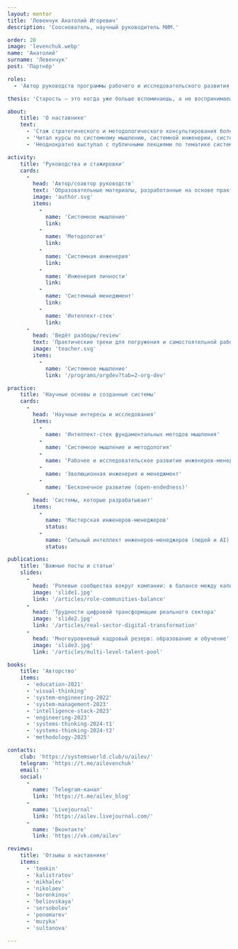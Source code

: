 ```yaml
---
layout: mentor
title: 'Левенчук Анатолий Игоревич'
description: 'Сооснователь, научный руководитель МИМ.'

order: 20
image: 'levenchuk.webp'
name: 'Анатолий'
surname: 'Левенчук'
post: 'Партнёр'

roles:
  - 'Автор руководств программы рабочего и исследовательского развития инженеров-менеджеров'

thesis: 'Старость — это когда уже больше вспоминаешь, а не воспринимаешь.'

about:
    title: 'О наставнике'
    text:
      - 'Стаж стратегического и методологического консультирования более тридцати пяти лет. Его&nbsp;клиентами были Банк России, Федеральная Комиссия по рынку ценных бумаг, Минэкономразвития, РАО «ЕЭС России», ОГК-1, Омскэнерго, Дальэнерго, НП АТС, ЭнергоСтройИнвест-Холдинг, группа E4, Концерн Росэнергоатом, ВНИИАЭС, НИАЭП, Судоэкспорт, ВНИИХОЛОДМАШ-холдинг, СГК, УрФУ и многие другие крупные организации.'
      - 'Читал курсы по системному мышлению, системной инженерии, системному менеджменту и предпринимательству, усилению интеллекта в МФТИ, МИФИ, УрФУ, СФУ, РАНХиГС, НИУ ВШЭ, корпоративной Академии Росатома, межвузовской инженерной магистратуре Новосибирска, Мастерской инженеров-менеджеров (бывшая ШСМ).'
      - 'Неоднократно выступал с публичными лекциями по тематике системного мышления, системной инженерии и системного менеджмента, стратегирования, искусственного интеллекта и технологий усиления человеческого интеллекта. Автор многочисленных курсов и вузовских учебников.'

activity:
    title: 'Руководства и стажировки'
    cards:
      -
        head: 'Автор/соавтор руководств'
        text: 'Образовательные материалы, разработанные на основе практики и исследований'
        image: 'author.svg'
        items:
          -
            name: 'Cистемное мышление'
            link:
          -
            name: 'Методология'
            link:
          -
            name: 'Системная инженерия'
            link:
          -
            name: 'Инженерия личности'
            link:
          -
            name: 'Системный менеджмент'
            link:
          -
            name: 'Интеллект-стек'
            link:
      -
        head: 'Ведёт разборы/review'
        text: 'Практические треки для погружения и самостоятельной работы'
        image: 'teacher.svg'
        items:
          -
            name: 'Cистемное мышление'
            link: '/programs/orgdev?tab=2-org-dev'

practice:
    title: 'Научные основы и созданные системы'
    cards:
      -
        head: 'Научные интересы и исследования'
        items:
          -
            name: 'Интеллект-стек фундаментальных методов мышления'
          -
            name: 'Системное мышление и методология'
          -
            name: 'Рабочее и исследовательское развитие инженеров-менеджеров'
          -
            name: 'Эволюционная инженерия и менеджмент'
          -
            name: 'Бесконечное развитие (open-endedness)'
      -
        head: 'Системы, которые разрабатывает'
        items:
          -
            name: 'Мастерская инженеров-менеджеров'
            status:
          -
            name: 'Сильный интеллект инженеров-менеджеров (людей и AI)'
            status:

publications:
    title: 'Важные посты и статьи'
    slides:
      -
        head: 'Ролевые сообщества вокруг компании: в балансе между капитализмом и социализмом'
        image: 'slide1.jpg'
        link: '/articles/role-communities-balance'
      -
        head: 'Трудности цифровой трансформации реального сектора'
        image: 'slide2.jpg'
        link: '/articles/real-sector-digital-transformation'
      -
        head: 'Многоуровневый кадровый резерв: образование и обучение'
        image: 'slide3.jpg'
        link: '/articles/multi-level-talent-pool'

books:
    title: 'Авторство'
    items:
      - 'education-2021'
      - 'visual-thinking'
      - 'system-engineering-2022'
      - 'system-management-2023'
      - 'intelligence-stack-2023'
      - 'engineering-2023'
      - 'systems-thinking-2024-t1'
      - 'systems-thinking-2024-t2'
      - 'methodology-2025'

contacts:
    club: 'https://systemsworld.club/u/ailev/'
    telegram: 'https://t.me/ailevenchuk'
    email: ''
    social:
      -
        name: 'Telegram-канал'
        link: 'https://t.me/ailev_blog'
      -
        name: 'Livejournal'
        link: 'https://ailev.livejournal.com/'
      -
        name: 'Вконтакте'
        link: 'https://vk.com/ailev'

reviews:
    title: 'Отзывы о наставнике'
    items:
      - 'temkin'
      - 'kalistratov'
      - 'mikhalev'
      - 'nikolaev'
      - 'boronkinov'
      - 'beliovskaya'
      - 'sersobolev'
      - 'ponomarev'
      - 'muzyka'
      - 'sultanova'

---
```

